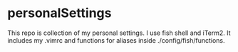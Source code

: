# personalSettings
  This repo is collection of my personal settings. I use fish shell and iTerm2. It includes my .vimrc and functions for 
  aliases inside ./config/fish/functions. 


